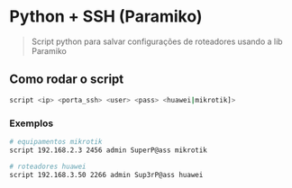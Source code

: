 # Python + SSH (Paramiko)

> Script python para salvar configurações de roteadores usando a lib Paramiko

## Como rodar o script

```sh
script <ip> <porta_ssh> <user> <pass> <huawei|mikrotik]>
```

### Exemplos

```sh
# equipamentos mikrotik
script 192.168.2.3 2456 admin SuperP@ass mikrotik
```

```sh
# roteadores huawei
script 192.168.3.50 2266 admin Sup3rP@ass huawei
```
